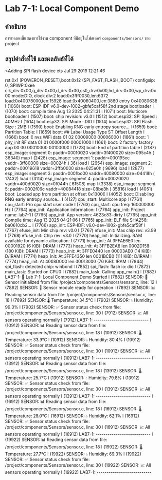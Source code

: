 # Lab 7-1: Local Component Demo

## คำอธิบาย
การทดลองนี้แสดงการใช้งาน component ที่มีอยู่ในโฟลเดอร์ `components/Sensors/` ของ project


## สรุปคำสั่งที่ใช้ และผลลัพธ์ที่ได้

<Adding SPI flash device
ets Jul 29 2019 12:21:46

rst:0x1 (POWERON_RESET),boot:0x12 (SPI_FAST_FLASH_BOOT)
configsip: 0, SPIWP:0xee
clk_drv:0x00,q_drv:0x00,d_drv:0x00,cs0_drv:0x00,hd_drv:0x00,wp_drv:0x00
mode:DIO, clock div:2
load:0x3fff0030,len:6372
load:0x40078000,len:15928
load:0x40080400,len:3880
entry 0x40080638
I (1068) boot: ESP-IDF v6.0-dev-1002-gbfe5caf58f 2nd stage bootloader
I (1070) boot: compile time Aug 13 2025 04:21:31
I (1071) boot: Multicore bootloader
I (1507) boot: chip revision: v3.0
I (1512) boot.esp32: SPI Speed      : 40MHz
I (1514) boot.esp32: SPI Mode       : DIO
I (1514) boot.esp32: SPI Flash Size : 2MB
I (1590) boot: Enabling RNG early entropy source...
I (1659) boot: Partition Table:
I (1659) boot: ## Label            Usage          Type ST Offset   Length
I (1660) boot:  0 nvs              WiFi data        01 02 00009000 00006000
I (1661) boot:  1 phy_init         RF data          01 01 0000f000 00001000
I (1661) boot:  2 factory          factory app      00 00 00010000 00100000
I (1723) boot: End of partition table
I (2187) esp_image: segment 0: paddr=00010020 vaddr=3f400020 size=095c4h ( 38340) map
I (2428) esp_image: segment 1: paddr=000195ec vaddr=3ff80000 size=00024h (    36) load
I (2654) esp_image: segment 2: paddr=00019618 vaddr=3ffb0000 size=025e0h (  9696) load
I (2877) esp_image: segment 3: paddr=0001bc00 vaddr=40080000 size=04418h ( 17432) load
I (3114) esp_image: segment 4: paddr=00020020 vaddr=400d0020 size=0f044h ( 61508) map
I (3338) esp_image: segment 5: paddr=0002f06c vaddr=40084418 size=08be8h ( 35816) load
I (4051) boot: Loaded app from partition at offset 0x10000
I (4052) boot: Disabling RNG early entropy source...
I (4127) cpu_start: Multicore app
I (7761) cpu_start: Pro cpu start user code
I (7763) cpu_start: cpu freq: 160000000 Hz
I (7764) app_init: Application information:
I (7764) app_init: Project name:     lab7-1
I (7765) app_init: App version:      4623c83-dirty
I (7765) app_init: Compile time:     Aug 13 2025 04:21:06
I (7765) app_init: ELF file SHA256:  ba0610cb2...
I (7766) app_init: ESP-IDF:          v6.0-dev-1002-gbfe5caf58f
I (7767) efuse_init: Min chip rev:     v0.0
I (7767) efuse_init: Max chip rev:     v3.99
I (7768) efuse_init: Chip rev:         v3.0
I (7770) heap_init: Initializing. RAM available for dynamic allocation:
I (7771) heap_init: At 3FFAE6E0 len 00001920 (6 KiB): DRAM
I (7773) heap_init: At 3FFB2EA8 len 0002D158 (180 KiB): DRAM
I (7773) heap_init: At 3FFE0440 len 00003AE0 (14 KiB): D/IRAM
I (7774) heap_init: At 3FFE4350 len 0001BCB0 (111 KiB): D/IRAM
I (7774) heap_init: At 4008D000 len 00013000 (76 KiB): IRAM
I (7844) spi_flash: detected chip: winbond
I (7852) spi_flash: flash io: dio
I (7872) main_task: Started on CPU0
I (7882) main_task: Calling app_main()
I (7882) LAB7-1: 🚀 Lab 7-1: Local Component Demo Started
I (7882) SENSOR: 🔧 Sensor initialized from file: /project/components/Sensors/sensor.c, line: 12 
I (7892) SENSOR: 📡 Sensor module ready for operation
I (7892) SENSOR: 📊 Reading sensor data from file: /project/components/Sensors/sensor.c, line: 18
I (7892) SENSOR: 🌡️  Temperature: 34.5°C
I (7902) SENSOR: 💧 Humidity: 99.3%
I (7902) SENSOR: ✅ Sensor status check from file: /project/components/Sensors/sensor.c, line: 30
I (7912) SENSOR: 📈 All sensors operating normally
I (7912) LAB7-1: ----------------------------
I (10912) SENSOR: 📊 Reading sensor data from file: /project/components/Sensors/sensor.c, line: 18
I (10912) SENSOR: 🌡️  Temperature: 33.9°C
I (10912) SENSOR: 💧 Humidity: 80.4%
I (10912) SENSOR: ✅ Sensor status check from file: /project/components/Sensors/sensor.c, line: 30
I (10912) SENSOR: 📈 All sensors operating normally
I (10912) LAB7-1: ----------------------------
I (13912) SENSOR: 📊 Reading sensor data from file: /project/components/Sensors/sensor.c, line: 18
I (13912) SENSOR: 🌡️  Temperature: 25.7°C
I (13912) SENSOR: 💧 Humidity: 79.8%
I (13912) SENSOR: ✅ Sensor status check from file: /project/components/Sensors/sensor.c, line: 30
I (13912) SENSOR: 📈 All sensors operating normally
I (13912) LAB7-1: ----------------------------
I (16912) SENSOR: 📊 Reading sensor data from file: /project/components/Sensors/sensor.c, line: 18
I (16912) SENSOR: 🌡️  Temperature: 28.0°C
I (16912) SENSOR: 💧 Humidity: 62.1%
I (16912) SENSOR: ✅ Sensor status check from file: /project/components/Sensors/sensor.c, line: 30
I (16912) SENSOR: 📈 All sensors operating normally
I (16912) LAB7-1: ----------------------------
I (19922) SENSOR: 📊 Reading sensor data from file: /project/components/Sensors/sensor.c, line: 18
I (19922) SENSOR: 🌡️  Temperature: 27.7°C
I (19922) SENSOR: 💧 Humidity: 69.3%
I (19922) SENSOR: ✅ Sensor status check from file: /project/components/Sensors/sensor.c, line: 30
I (19922) SENSOR: 📈 All sensors operating normally
I (19922) LAB7-1: ----------------------------
>